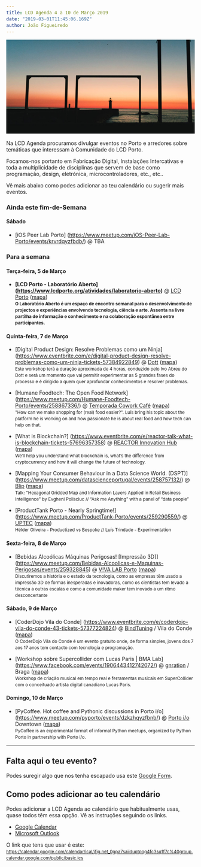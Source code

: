 ```yaml
---
title: LCD Agenda 4 a 10 de Março 2019
date: "2019-03-01T11:45:06.169Z"
author: João Figueiredo
---
```


<img src="farolim.jpg" /><br />


Na LCD Agenda procuramos divulgar eventos no Porto e arredores sobre temáticas que interessam à Comunidade do LCD Porto.

Focamos-nos portanto em Fabricação Digital, Instalações Intercativas e toda a multiplicidade de disciplinas que servem de base como programação, design, eletrónica, microcontroladores, etc., etc..

Vê mais abaixo como podes adicionar ao teu calendário ou sugerir mais eventos.



### Ainda este fim-de-Semana


#### Sábado

* [iOS Peer Lab Porto]
(https://www.meetup.com/iOS-Peer-Lab-Porto/events/krvrdqyzfbdb/)
@ TBA


### Para a semana

#### Terça-feira, 5 de Março

* **[LCD Porto - Laboratório Aberto]
(https://www.lcdporto.org/atividades/laboratorio-aberto)**
@ [LCD Porto](https://lcdporto.org/)
([mapa](https://goo.gl/maps/A65zj4ZXTrp))
<br /><small>
**O Laboratório Aberto é um espaço de encontro semanal para o desenvolvimento de projectos e experiências envolvendo tecnologia, ciência e arte. Assenta na livre partilha de informação e conhecimento e na colaboração espontânea entre participantes.**
</small>


#### Quinta-feira, 7 de Março

* [Digital Product Design: Resolve Problemas como um Ninja]
(https://www.eventbrite.com/e/digital-product-design-resolve-problemas-como-um-ninja-tickets-57384922849)
@ [Dott](https://dott.pt/pt)
([mapa](https://goo.gl/maps/QN4WrqpKLf72))
<br /><small>
Este workshop terá a duração aproximada de 4 horas, conduzido pelo Ivo Abreu do Dott e será um momento que vai permitir experimentar as 5 grandes fases do processo e é dirigido a quem quer aprofundar conhecimentos e resolver problemas.
</small>

* [Humane Foodtech: The Open Food Network]
(https://www.meetup.com/Humane-Foodtech-Porto/events/258867336/)
@ [Temporada Cowork Café](http://www.temporada.pt/)
([mapa](https://goo.gl/maps/6Za7DRCDC1D2))
<br /><small>
"How can we make shopping for (real) food easier?". Luís bring his topic about the platform he is working on and how passionate he is about real food and how tech can help on that.
</small>

* [What is Blockchain?]
(https://www.eventbrite.com/e/reactor-talk-what-is-blockchain-tickets-57696357358)
@ [REACTOR Innovation Hub](https://reactorhub.io/)
([mapa](https://goo.gl/maps/jHDyounA2Ds))
<br /><small>
We’ll help you understand what blockchain is, what’s the difference from cryptocurrency and how it will change the future of technology.
</small>

* [Mapping Your Consumer Behaviour in a Data Science World. (DSPT)]
(https://www.meetup.com/datascienceportugal/events/258757132/)
@ [Blip](https://www.blip.pt/)
([mapa](https://maps.google.com/?cid=12241631696413520772))
<br /><small>
Talk: "Hexagonal Gridded Map and Information Layers Applied in Retail Business Intelligence" by Evgheni Polisciuc // “Ask me Anything” with a panel of “data people”
</small>

* [ProductTank Porto - Nearly Springtime!]
(https://www.meetup.com/ProductTank-Porto/events/259290559/)
@ [UPTEC](http://www.uptec.up.pt/)
([mapa](https://goo.gl/maps/r4diU9UZgzT2))
<br /><small>
Hélder Oliveira - Productized vs Bespoke // Luís Trindade - Experimentation
</small>


#### Sexta-feira, 8 de Março

* [Bebidas Alcoólicas Máquinas Perigosas! [Impressão 3D]]
(https://www.meetup.com/Bebidas-Alcoolicas-e-Maquinas-Perigosas/events/259328845)
@ [V!VA LAB Porto](https://www.facebook.com/vivalabporto/)
([mapa](https://goo.gl/maps/5fkZACe5VVz))
<br /><small>
Discutiremos a história e o estado da tecnologia, como as empresas têm usado a impressão 3D de formas inesperadas e inovadoras, como os cientistas tem levado a técnica a outras escalas e como a comunidade maker tem inovado a um ritmo desconcertante
</small>


#### Sábado, 9 de Março

* [CoderDojo Vila do Conde]
(https://www.eventbrite.com/e/coderdojo-vila-do-conde-43-tickets-57377224824)
@ [BindTuning](https://bindtuning.com/) / Vila do Conde
([mapa](https://goo.gl/maps/Wyxbbj969Ry))
<br /><small>
O CoderDojo Vila do Conde é um evento gratuito onde, de forma simples, jovens dos 7 aos 17 anos tem contacto com tecnologia e programação.
</small>


* [Workshop sobre Supercollider com Lucas Paris | BMA Lab]
(https://www.facebook.com/events/1906443412742072/)
@ [gnration](http://www.gnration.pt/) / Braga
([mapa](https://goo.gl/maps/FoRAom2wzhF2))
<br /><small>
Workshop de criação musical em tempo real e ferramentas musicais em SuperCollider com o conceituado artista digital canadiano Lucas Paris.
</small>


#### Domingo, 10 de Março

* [PyCoffee. Hot coffee and Pythonic discussions in Porto i/o]
(https://www.meetup.com/pyporto/events/dzkzhqyzfbnb/)
@ [Porto i/o](http://porto.io/) Downtown
([mapa](https://maps.google.com/?cid=12457545381001472324))
<br /><small>
PyCoffee is an experimental format of informal Python meetups, organized by Python Porto in partnership with Porto i/o.
</small>



---

## Falta aqui o teu evento?

Podes suregir algo que nos tenha escapado usa este [Google Form](https://docs.google.com/forms/d/e/1FAIpQLSd_lOqzaRXBpCmAbJ9ODMuWPgkLzaN4xABgRX6HXPpDSDUB7Q/viewform?usp=sf_link).

## Como podes adicionar ao teu calendário

Podes adicionar a LCD Agenda ao calendário que habitualmente usas, quase todos têm essa opção. Vê as instruções seguindo os links.

* [Google Calendar](https://support.google.com/calendar/answer/37100?co=GENIE.Platform%3DDesktop&hl=en)
* [Microsoft Outlook](https://support.office.com/en-us/article/Import-or-subscribe-to-a-calendar-in-Outlook-com-cff1429c-5af6-41ec-a5b4-74f2c278e98c)

O link que tens que usar é este:
<br /><small>
https://calendar.google.com/calendar/ical/jfig.net_0gpa7saiiduptpqg4fc3sq1f7c%40group.calendar.google.com/public/basic.ics
</small>
